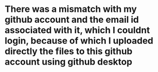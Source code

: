 # There was a mismatch with my github account and the email id associated with it, which I couldnt login, because of which I uploaded directly the files to this github account using github desktop
